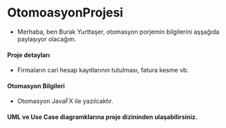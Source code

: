 # OtomoasyonProjesi


* Merhaba, ben Burak Yurttaşer, otomasyon porjemin bilgilerini aşşağıda paylaşıyor olacağım.


#### Proje detayları

* Firmaların cari hesap kayıtlarının tutulması, fatura kesme vb.

#### Otomasyon Bilgileri

* Otomasyon JavaFX ile yazılcaktır.


#### UML ve Use Case diagramklarına proje dizininden ulaşabilirsiniz.
